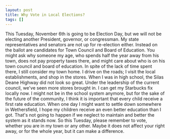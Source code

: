 ```yaml
---
layout: post
title: Why Vote in Local Elections?
tags: []
---
```

This Tuesday, November 6th is going to be Election Day, but we will not be electing another President, governor, or congressman. My state representatives and senators are not up for re-election either. Instead on the ballot are candidates for Town Council and Board of Education. You might ask why someone my age, who spends half the year away from his town, does not pay property taxes there, and might care about who is on his town council and board of education. In spite of the lack of time spent there, I still consider my town home. I drive on the roads; I visit the local establishments, and shop in the stores. When I was in high school, the Silas Deane Highway did not look so great. Under the leadership of the current council, we've seen more stores brought in. I can get my Starbucks fix locally now. I might not be in the school system anymore, but for the sake of the future of the community, I think it is important that every child receive a first rate education. When one day I might want to settle down somewhere in Wethersfield, I hope my children receive an even better education than I got. That's not going to happen if we neglect to maintain and better the system as it stands now. So this Tuesday, please remember to vote, whether you are in my town or any other. Maybe it does not affect your right away, or for the whole year, but it can make a difference.

